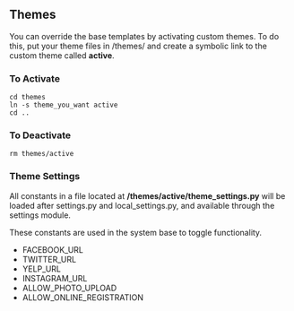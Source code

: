 ## Themes

You can override the base templates by activating custom themes.  To do this,
put your theme files in /themes/ and create a symbolic link to the custom theme
called **active**.  

### To Activate
~~~~
cd themes
ln -s theme_you_want active
cd ..
~~~~

### To Deactivate
~~~~
rm themes/active
~~~~

### Theme Settings

All constants in a file located at **/themes/active/theme_settings.py**
will be loaded after settings.py and local_settings.py, and available
through the settings module.

These constants are used in the system base to toggle functionality.

 + FACEBOOK_URL
 + TWITTER_URL
 + YELP_URL
 + INSTAGRAM_URL
 + ALLOW_PHOTO_UPLOAD
 + ALLOW_ONLINE_REGISTRATION
